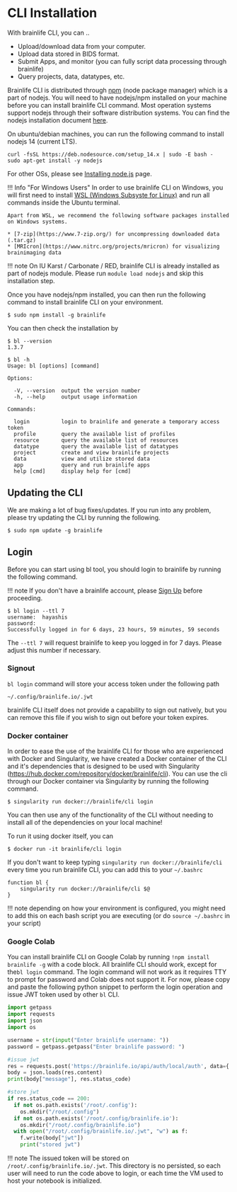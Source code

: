 
# CLI Installation

With brainlife CLI, you can ..

* Upload/download data from your computer.
* Upload data stored in BIDS format.
* Submit Apps, and monitor (you can fully script data processing through brainlife)
* Query projects, data, datatypes, etc.

Brainlife CLI is distributed through [npm](https://www.npmjs.com/) (node package manager) which is a part of nodejs. You will need to have nodejs/npm installed on your machine before you can install brainlife CLI command. Most operation systems support nodejs through their software distribution systems. You can find the nodejs installation document [here](https://nodejs.org/en/download/package-manager/).

On ubuntu/debian machines, you can run the following command to install nodejs 14 (current LTS).

```
curl -fsSL https://deb.nodesource.com/setup_14.x | sudo -E bash -
sudo apt-get install -y nodejs
```

For other OSs, please see [Installing node.js](https://nodejs.org/en/download/package-manager/#debian-and-ubuntu-based-linux-distributions) page.


!!! Info "For Windows Users"
    In order to use brainlife CLI on Windows, you will first need to install [WSL (Windows Subsyste for Linux)](https://docs.microsoft.com/en-us/windows/wsl/install-win10) and run all commands inside the Ubuntu terminal.

    Apart from WSL, we recommend the following software packages installed on Windows systems.

    * [7-zip](https://www.7-zip.org/) for uncompressing downloaded data (.tar.gz)
    * [MRIcron](https://www.nitrc.org/projects/mricron) for visualizing brainimaging data 

!!! note
    On IU Karst / Carbonate / RED, brainlife CLI is already installed as part of nodejs module. Please run `module load nodejs` and skip this installation step.

Once you have nodejs/npm installed, you can then run the following command to install brainlife CLI on your environment.

```
$ sudo npm install -g brainlife
```

You can then check the installation by 

```
$ bl --version
1.3.7

$ bl -h
Usage: bl [options] [command]

Options:

  -V, --version  output the version number
  -h, --help     output usage information

Commands:

  login          login to brainlife and generate a temporary access token
  profile        query the available list of profiles
  resource       query the available list of resources
  datatype       query the available list of datatypes
  project        create and view brainlife projects
  data           view and utilize stored data
  app            query and run brainlife apps
  help [cmd]     display help for [cmd]

```

## Updating the CLI

We are making a lot of bug fixes/updates. If you run into any problem, please try updating the CLI by running the following. 

```
$ sudo npm update -g brainlife
```

## Login

Before you can start using bl tool, you should login to brainlife by running the following command.

!!! note
    If you don't have a brainlife account, please [Sign Up](https://brainlife.io/auth/#!/signup) before proceeding.

```
$ bl login --ttl 7
username:  hayashis
password:  
Successfully logged in for 6 days, 23 hours, 59 minutes, 59 seconds
```

The `--ttl 7` will request brainlife to keep you logged in for 7 days. Please adjust this number if necessary.

### Signout

`bl login` command will store your access token under the following path

```
~/.config/brainlife.io/.jwt
```

brainlife CLI itself does not provide a capability to sign out natively, but you can remove this file if you wish to sign out before your token expires. 

### Docker container
In order to ease the use of the brainlife CLI for those who are experienced with Docker and Singularity, we have created a Docker container of the CLI and it's dependencies that is designed to be used with Singularity (https://hub.docker.com/repository/docker/brainlife/cli). You can use the cli through our Docker container via Singularity by running the following command.
```
$ singularity run docker://brainlife/cli login
```
You can then use any of the functionality of the CLI without needing to install all of the dependencies on your local machine!

To run it using docker itself, you can
```
$ docker run -it brainlife/cli login 
```

If you don't want to keep typing `singularity run docker://brainlife/cli` every time you run brainlife CLI, you can add this to your `~/.bashrc`

```
function bl {
    singularity run docker://brainlife/cli $@
}
```

!!! note
    depending on how your environment is configured, you might need to add this on each bash script you are executing (or do `source ~/.bashrc` in your script)


### Google Colab 

You can install brainlife CLI on Google Colab by running `!npm install brainlife -g` with a code block. All brainlife CLI should work, except for the`bl login` command. 
The login command will not work as it requires TTY to prompt for password and Colab does not support it. 
For now, please copy and paste the following python snippet to perform the login operation 
and issue JWT token used by other `bl` CLI.

```python
import getpass
import requests
import json
import os

username = str(input("Enter brainlife username: "))
password = getpass.getpass("Enter brainlife password: ")

#issue jwt
res = requests.post('https://brainlife.io/api/auth/local/auth', data={'username': username, 'password': password})
body = json.loads(res.content)
print(body["message"], res.status_code)

#store jwt
if res.status_code == 200:
  if not os.path.exists('/root/.config'):
    os.mkdir("/root/.config")
  if not os.path.exists('/root/.config/brainlife.io'):
    os.mkdir("/root/.config/brainlife.io")
  with open("/root/.config/brainlife.io/.jwt", "w") as f:
    f.write(body["jwt"])
    print("stored jwt")
```

!!! note
    The issued token will be stored on `/root/.config/brainlife.io/.jwt`. This directory is no persisted, 
    so each user will need to run the code above to login, or each time the VM used to host your notebook 
    is initialized.


